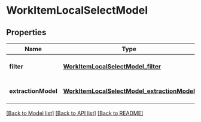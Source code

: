# WorkItemLocalSelectModel
## Properties

| Name | Type | Description | Notes |
|------------ | ------------- | ------------- | -------------|
| **filter** | [**WorkItemLocalSelectModel_filter**](WorkItemLocalSelectModel_filter.md) |  | [optional] [default to null] |
| **extractionModel** | [**WorkItemLocalSelectModel_extractionModel**](WorkItemLocalSelectModel_extractionModel.md) |  | [optional] [default to null] |

[[Back to Model list]](../README.md#documentation-for-models) [[Back to API list]](../README.md#documentation-for-api-endpoints) [[Back to README]](../README.md)

